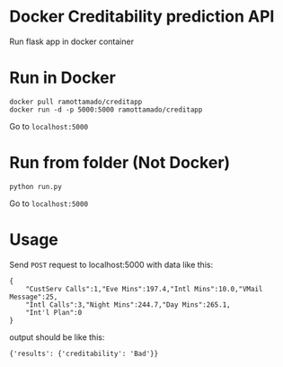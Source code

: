 # Docker Creditability prediction API
Run flask app in docker container

# Run in Docker
```
docker pull ramottamado/creditapp
docker run -d -p 5000:5000 ramottamado/creditapp
```
Go to `localhost:5000`

# Run from folder (Not Docker)
```
python run.py
```
Go to `localhost:5000`

# Usage

Send `POST` request to localhost:5000 with data like this:
```
{
    "CustServ Calls":1,"Eve Mins":197.4,"Intl Mins":10.0,"VMail Message":25,
    "Intl Calls":3,"Night Mins":244.7,"Day Mins":265.1,
    "Int'l Plan":0
}
```
output should be like this:
```
{'results': {'creditability': 'Bad'}}
```
